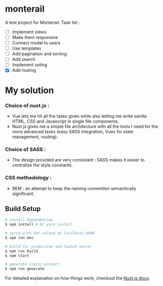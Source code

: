 # monterail

A test project for Monterail. Task list :
* [ ] Implement views
* [ ] Make them responsive
* [ ] Connect modal to users
* [ ] Use templates
* [ ] Add pagination and sorting
* [ ] Add search
* [ ] Implement voting
* [x] Add routing

# My solution

### Choice of nuxt.js :
- Vue lets me hit all the tasks given while also letting me write vanilla HTML, CSS and Javascript in single file components.
- Nuxt.js gives me a simple file architecture with all the tools I need for the more advanced tasks (easy SASS integration, Vuex for state management, routing).

### Choice of SASS :
- The design provided are very consistant : SASS makes it easier to centralize the style constants.

### CSS methodology :
- BEM : an attempt to keep the naming convention semantically significant.

## Build Setup

``` bash
# install dependencies
$ npm install # Or yarn install

# serve with hot reload at localhost:3000
$ npm run dev

# build for production and launch server
$ npm run build
$ npm start

# generate static project
$ npm run generate
```

For detailed explanation on how things work, checkout the [Nuxt.js docs](https://github.com/nuxt/nuxt.js).
